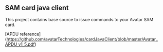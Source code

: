 ## SAM card java client
This project contains base source to issue commands to your Avatar SAM card.

[APDU reference] (https://github.com/avatarTechnologies/cardJavaClient/blob/master/Avatar_APDU_v1_5.pdf)



